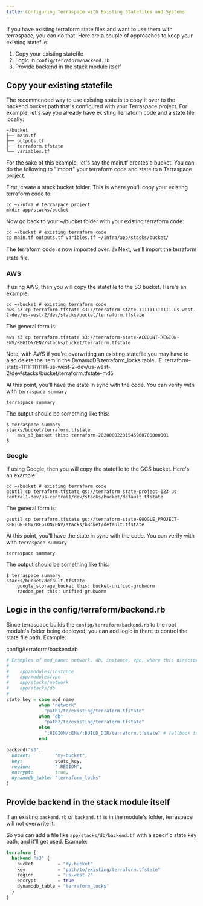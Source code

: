 ```yaml
---
title: Configuring Terraspace with Existing Statefiles and Systems
---
```


If you have existing terraform state files and want to use them with terraspace, you can do that. Here are a couple of approaches to keep your existing statefile:

1. Copy your existing statefile
2. Logic in `config/terraform/backend.rb`
3. Provide backend in the stack module itself

## Copy your existing statefile

The recommended way to use existing state is to copy it over to the backend bucket path that's configured with your Terraspace project.  For example, let's say you already have existing Terraform code and a state file locally:

    ~/bucket
    ├── main.tf
    ├── outputs.tf
    ├── terraform.tfstate
    └── variables.tf

For the sake of this example, let's say the main.tf creates a bucket. You can do the following to "import" your terraform code and state to a Terraspace project.

First, create a stack bucket folder. This is where you'll copy your existing terraform code to:

    cd ~/infra # terraspace project
    mkdir app/stacks/bucket

Now go back to your ~/bucket folder with your existing terraform code:

    cd ~/bucket # existing terraform code
    cp main.tf outputs.tf varibles.tf ~/infra/app/stacks/bucket/

The terraform code is now imported over. 👍  Next, we'll import the terraform state file.

### AWS

If using AWS, then you will copy the statefile to the S3 bucket. Here's an example:

    cd ~/bucket # existing terraform code
    aws s3 cp terraform.tfstate s3://terraform-state-111111111111-us-west-2-dev/us-west-2/dev/stacks/bucket/terraform.tfstate

The general form is:

    aws s3 cp terraform.tfstate s3://terraform-state-ACCOUNT-REGION-ENV/REGION/ENV/stacks/bucket/terraform.tfstate

Note, with AWS if you're overwriting an existing statefile you may have to also delete the item in the DynamoDB terraform_locks table. IE: terraform-state-111111111111-us-west-2-dev/us-west-2/dev/stacks/bucket/terraform.tfstate-md5

At this point, you'll have the state in sync with the code. You can verify with with `terraspace summary`

    terraspace summary

The output should be something like this:

    $ terraspace summary
    stacks/bucket/terraform.tfstate
        aws_s3_bucket this: terraform-20200802231545960700000001
    $

### Google

If using Google, then you will copy the statefile to the GCS bucket. Here's an example:

    cd ~/bucket # existing terraform code
    gsutil cp terraform.tfstate gs://terraform-state-project-123-us-central1-dev/us-central1/dev/stacks/bucket/default.tfstate

The general form is:

    gsutil cp terraform.tfstate gs://terraform-state-GOOGLE_PROJECT-REGION-ENV/REGION/ENV/stacks/bucket/default.tfstate

At this point, you'll have the state in sync with the code. You can verify with with `terraspace summary`

    terraspace summary

The output should be something like this:

    $ terraspace summary
    stacks/bucket/default.tfstate
        google_storage_bucket this: bucket-unified-grubworm
        random_pet this: unified-grubworm

## Logic in the config/terraform/backend.rb

Since terraspace builds the `config/terraform/backend.rb` to the root module's folder being deployed, you can add logic in there to control the state file path. Example:

config/terraform/backend.rb

```ruby
# Examples of mod_name: network, db, instance, vpc, where this directory structure exists
#
#    app/modules/instance
#    app/modules/vpc
#    app/stacks/network
#    app/stacks/db
#
state_key = case mod_name
            when "network"
              "path1/to/existing/terraform.tfstate"
            when "db"
              "path2/to/existing/terraform.tfstate"
            else
              ":REGION/:ENV/:BUILD_DIR/terraform.tfstate" # fallback to default terraspace variable notation
            end

backend("s3",
  bucket:         "my-bucket",
  key:            state_key,
  region:         ":REGION",
  encrypt:        true,
  dynamodb_table: "terraform_locks"
)
```


## Provide backend in the stack module itself

If an existing `backend.rb` or `backend.tf` is in the module's folder, terraspace will not overwrite it.

So you can add a file like `app/stacks/db/backend.tf` with a specific state key path, and it'll get used. Example:

```terraform
terraform {
  backend "s3" {
    bucket         = "my-bucket"
    key            = "path/to/existing/terraform.tfstate"
    region         = "us-west-2"
    encrypt        = true
    dynamodb_table = "terraform_locks"
  }
}
```
